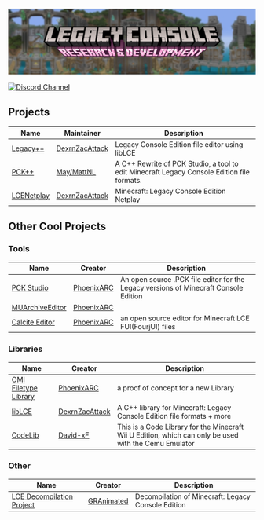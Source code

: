 ![Banner](/profile/banner.png)

[![Discord Channel][discord-badge]][discord]

[discord]: https://discord.gg/zRDY32WMfs
[discord-badge]: https://img.shields.io/discord/806988877687423027?color=%237289DA&logo=discord&logoColor=%23FFFFFF

<!-- TODO: originally planned to have github pfp next to maintainer name and repo logo next to repo but never figured out how to make the text look nice -->
<!-- I do think that the lack of images makes this look quite bare. -->
## Projects
| Name                                                | Maintainer                                          | Description                                                                                |
|-----------------------------------------------------|-----------------------------------------------------|--------------------------------------------------------------------------------------------|
| [Legacy++](https://github.com/LCE-R-D/LegacyPP)     | [DexrnZacAttack](https://github.com/DexrnZacAttack) | Legacy Console Edition file editor using libLCE                                            |
| [PCK++](https://github.com/LCE-R-D/PCKPP)           | [May/MattNL](https://github.com/MattN-L)            | A C++ Rewrite of PCK Studio, a tool to edit Minecraft Legacy Console Edition file formats. |
| [LCENetplay](https://github.com/LCE-R-D/LCENetplay) | [DexrnZacAttack](https://github.com/DexrnZacAttack) | Minecraft: Legacy Console Edition Netplay                                                  |

## Other Cool Projects

### Tools
| Name                                                             | Creator                                     | Description                                                                          |
|------------------------------------------------------------------|---------------------------------------------|--------------------------------------------------------------------------------------|
| [PCK Studio](https://github.com/PhoenixARC/-PCK-Studio)          | [PhoenixARC](https://github.com/PhoenixARC) | An open source .PCK file editor for the Legacy versions of Minecraft Console Edition |
| [MUArchiveEditor](https://github.com/PhoenixARC/MUArchiveEditor) | [PhoenixARC](https://github.com/PhoenixARC) |                                                                                      |
| [Calcite Editor](https://github.com/PhoenixARC/Calcite-Editor)   | [PhoenixARC](https://github.com/PhoenixARC) | an open source editor for Minecraft LCE FUI(FourjUI) files                           |

### Libraries
| Name                                                                         | Creator                                             | Description                                                                                           |
|------------------------------------------------------------------------------|-----------------------------------------------------|-------------------------------------------------------------------------------------------------------|
| [OMI Filetype Library](https://github.com/PhoenixARC/-OMI-Filetype-Library/) | [PhoenixARC](https://github.com/PhoenixARC)         | a proof of concept for a new Library                                                                  |
| [libLCE](https://github.com/DexrnZacAttack/LibLCE)                           | [DexrnZacAttack](https://github.com/DexrnZacAttack) | A C++ library for Minecraft: Legacy Console Edition file formats + more                               |
| [CodeLib](https://github.com/David-xF/CodeLib)                               | [David-xF](https://github.com/David-xF)             | This is a Code Library for the Minecraft Wii U Edition, which can only be used with the Cemu Emulator |

### Other
| Name                                                                    | Creator                                     | Description                                        |
|-------------------------------------------------------------------------|---------------------------------------------|----------------------------------------------------|
| [LCE Decompilation Project](https://github.com/GRAnimated/MinecraftLCE) | [GRAnimated](https://github.com/GRAnimated) | Decompilation of Minecraft: Legacy Console Edition |
